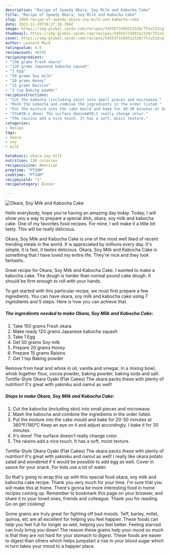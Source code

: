 ```yaml
---
description: "Recipe of Speedy Okara, Soy Milk and Kabocha Cake"
title: "Recipe of Speedy Okara, Soy Milk and Kabocha Cake"
slug: 1068-recipe-of-speedy-okara-soy-milk-and-kabocha-cake
date: 2022-11-20T10:27:10.394Z
image: https://img-global.cpcdn.com/recipes/5455573360312320/751x532cq70/okara-soy-milk-and-kabocha-cake-recipe-main-photo.jpg
thumbnail: https://img-global.cpcdn.com/recipes/5455573360312320/751x532cq70/okara-soy-milk-and-kabocha-cake-recipe-main-photo.jpg
cover: https://img-global.cpcdn.com/recipes/5455573360312320/751x532cq70/okara-soy-milk-and-kabocha-cake-recipe-main-photo.jpg
author: Leonard Mack
ratingvalue: 4.6
reviewcount: 48745
recipeingredient:
- "150 grams Fresh okara"
- "120 grams Japanese kabocha squash"
- "1 Egg"
- "50 grams Soy milk"
- "20 grams Honey"
- "15 grams Raisins"
- "1 tsp Baking powder"
recipeinstructions:
- "Cut the kabocha (including skin) into small pieces and microwave."
- "Mash the kabocha and combine the ingredients in the order listed."
- "Put the mixture into the cake mould and bake for 20-30 minutes at 360°F/180°C Keep an eye on it and adjust accordingly. I bake it for 30 minutes."
- "It&#39;s done! The surface doesn&#39;t really change color."
- "The raisins add a nice touch. It has a soft, moist texture."
categories:
- Recipe
tags:
- okara
- soy
- milk

katakunci: okara soy milk 
nutrition: 138 calories
recipecuisine: American
preptime: "PT20M"
cooktime: "PT34M"
recipeyield: "1"
recipecategory: Dinner

---
```



![Okara, Soy Milk and Kabocha Cake](https://img-global.cpcdn.com/recipes/5455573360312320/751x532cq70/okara-soy-milk-and-kabocha-cake-recipe-main-photo.jpg)

Hello everybody, hope you're having an amazing day today. Today, I will show you a way to prepare a special dish, okara, soy milk and kabocha cake. One of my favorites food recipes. For mine, I will make it a little bit tasty. This will be really delicious.

Okara, Soy Milk and Kabocha Cake is one of the most well liked of recent trending meals in the world. It is appreciated by millions every day. It's simple, it is fast, it tastes delicious. Okara, Soy Milk and Kabocha Cake is something that I have loved my entire life. They're nice and they look fantastic.

Great recipe for Okara, Soy Milk and Kabocha Cake. I wanted to make a kabocha cake. The dough is harder than normal pound cake dough. It should be firm enough to roll with your hands.


To get started with this particular recipe, we must first prepare a few ingredients. You can have okara, soy milk and kabocha cake using 7 ingredients and 5 steps. Here is how you can achieve that.

<!--inarticleads1-->

##### The ingredients needed to make Okara, Soy Milk and Kabocha Cake:

1. Take 150 grams Fresh okara
1. Make ready 120 grams Japanese kabocha squash
1. Take 1 Egg
1. Get 50 grams Soy milk
1. Prepare 20 grams Honey
1. Prepare 15 grams Raisins
1. Get 1 tsp Baking powder


Remove from heat and whisk in oil, vanilla and vinegar. In a mixing bowl, whisk together flour, cocoa powder, baking powder, baking soda and salt. Tortilla-Style Okara Oyaki (Flat Cakes) The okara packs these with plenty of nutrition! It&#39;s great with yakiniku and namul as well! 

<!--inarticleads2-->

##### Steps to make Okara, Soy Milk and Kabocha Cake:

1. Cut the kabocha (including skin) into small pieces and microwave.
1. Mash the kabocha and combine the ingredients in the order listed.
1. Put the mixture into the cake mould and bake for 20-30 minutes at 360°F/180°C Keep an eye on it and adjust accordingly. I bake it for 30 minutes.
1. It&#39;s done! The surface doesn&#39;t really change color.
1. The raisins add a nice touch. It has a soft, moist texture.


Tortilla-Style Okara Oyaki (Flat Cakes) The okara packs these with plenty of nutrition! It&#39;s great with yakiniku and namul as well! I really like okara potato salad and wondered if it would be possible to add egg as well. Cover in sauce for your snack. For kids use a lot of water. 

So that's going to wrap this up with this special food okara, soy milk and kabocha cake recipe. Thank you very much for your time. I'm sure that you will make this at home. There's gonna be more interesting food in home recipes coming up. Remember to bookmark this page on your browser, and share it to your loved ones, friends and colleague. Thank you for reading. Go on get cooking!

Some grains are truly great for fighting off bad moods. Teff, barley, millet, quinoa, etc are all excellent for helping you feel happier. These foods can help you feel full for longer as well, helping you feel better. Feeling starved can truly bring you down! The reason these grains help your mood so much is that they are not hard for your stomach to digest. These foods are easier to digest than others which helps jumpstart a rise in your blood sugar which in turn takes your mood to a happier place.
